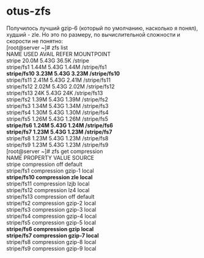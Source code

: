 # otus-zfs  
  
Получилось лучший gzip-6 (который по умолчанию, насколько я понял), худший - zle. Но это по размеру, по вычислительной сложности и скорости не понятно:  
[root@server ~]# zfs list  
NAME          USED  AVAIL     REFER  MOUNTPOINT  
stripe       20.0M  5.43G     36.5K  /stripe  
stripe/fs1   1.44M  5.43G     1.44M  /stripe/fs1  
**stripe/fs10  3.23M  5.43G     3.23M  /stripe/fs10**  
stripe/fs11  2.41M  5.43G     2.41M  /stripe/fs11  
stripe/fs12  2.02M  5.43G     2.02M  /stripe/fs12  
stripe/fs13    24K  5.43G       24K  /stripe/fs13  
stripe/fs2   1.39M  5.43G     1.39M  /stripe/fs2  
stripe/fs3   1.34M  5.43G     1.34M  /stripe/fs3  
stripe/fs4   1.30M  5.43G     1.30M  /stripe/fs4  
stripe/fs5   1.26M  5.43G     1.26M  /stripe/fs5  
**stripe/fs6   1.24M  5.43G     1.24M  /stripe/fs6**  
**stripe/fs7   1.23M  5.43G     1.23M  /stripe/fs7**  
stripe/fs8   1.23M  5.43G     1.23M  /stripe/fs8  
stripe/fs9   1.23M  5.43G     1.23M  /stripe/fs9  
[root@server ~]# zfs get  compression  
NAME         PROPERTY     VALUE           SOURCE  
stripe       compression  off             default  
stripe/fs1   compression  gzip-1          local  
**stripe/fs10  compression  zle             local**  
stripe/fs11  compression  lzjb            local  
stripe/fs12  compression  lz4             local  
stripe/fs13  compression  off             default  
stripe/fs2   compression  gzip-2          local  
stripe/fs3   compression  gzip-3          local  
stripe/fs4   compression  gzip-4          local  
stripe/fs5   compression  gzip-5          local  
**stripe/fs6   compression  gzip            local**  
**stripe/fs7   compression  gzip-7          local**  
stripe/fs8   compression  gzip-8          local  
stripe/fs9   compression  gzip-9          local
